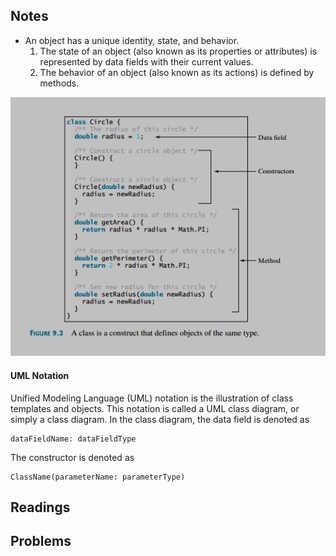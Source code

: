 ## Notes

* An object has a unique identity, state, and behavior.
    1. The state of an object (also known as its properties or attributes) is represented by data fields with their current values.
    2. The behavior of an object (also known as its actions) is defined by methods.

![Class Picture](./class.png)

#### UML Notation

Unified Modeling Language (UML) notation is the illustration of class templates and objects. This notation is called a UML class diagram, or simply a class diagram.
In the class diagram, the data field is denoted as
```
dataFieldName: dataFieldType
```
The constructor is denoted as
```
ClassName(parameterName: parameterType)
```



## Readings




## Problems
